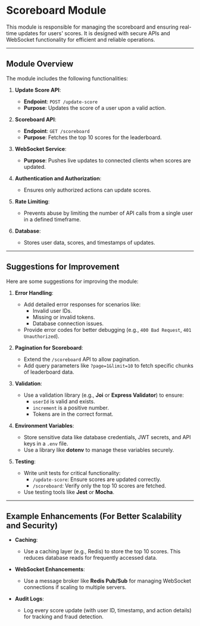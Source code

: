 # Scoreboard Module

This module is responsible for managing the scoreboard and ensuring real-time updates for users' scores. It is designed with secure APIs and WebSocket functionality for efficient and reliable operations.

---

## Module Overview

The module includes the following functionalities:

1. **Update Score API**:

   - **Endpoint**: `POST /update-score`
   - **Purpose**: Updates the score of a user upon a valid action.

2. **Scoreboard API**:

   - **Endpoint**: `GET /scoreboard`
   - **Purpose**: Fetches the top 10 scores for the leaderboard.

3. **WebSocket Service**:

   - **Purpose**: Pushes live updates to connected clients when scores are updated.

4. **Authentication and Authorization**:

   - Ensures only authorized actions can update scores.

5. **Rate Limiting**:

   - Prevents abuse by limiting the number of API calls from a single user in a defined timeframe.

6. **Database**:
   - Stores user data, scores, and timestamps of updates.

---

## Suggestions for Improvement

Here are some suggestions for improving the module:

1. **Error Handling**:

   - Add detailed error responses for scenarios like:
     - Invalid user IDs.
     - Missing or invalid tokens.
     - Database connection issues.
   - Provide error codes for better debugging (e.g., `400 Bad Request`, `401 Unauthorized`).

2. **Pagination for Scoreboard**:

   - Extend the `/scoreboard` API to allow pagination.
   - Add query parameters like `?page=1&limit=10` to fetch specific chunks of leaderboard data.

3. **Validation**:

   - Use a validation library (e.g., **Joi** or **Express Validator**) to ensure:
     - `userId` is valid and exists.
     - `increment` is a positive number.
     - Tokens are in the correct format.

4. **Environment Variables**:

   - Store sensitive data like database credentials, JWT secrets, and API keys in a `.env` file.
   - Use a library like **dotenv** to manage these variables securely.

5. **Testing**:
   - Write unit tests for critical functionality:
     - `/update-score`: Ensure scores are updated correctly.
     - `/scoreboard`: Verify only the top 10 scores are fetched.
   - Use testing tools like **Jest** or **Mocha**.

---

## Example Enhancements (For Better Scalability and Security)

- **Caching**:

  - Use a caching layer (e.g., Redis) to store the top 10 scores. This reduces database reads for frequently accessed data.

- **WebSocket Enhancements**:

  - Use a message broker like **Redis Pub/Sub** for managing WebSocket connections if scaling to multiple servers.

- **Audit Logs**:
  - Log every score update (with user ID, timestamp, and action details) for tracking and fraud detection.

